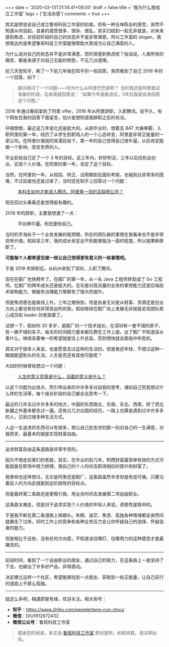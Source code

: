 +++
date = '2020-03-13T21:14:41+08:00'
draft = false 
title = '我为什么想成立工作室'
tags = ['生活杂感']
comments = true
+++

其实是想说说自己成立鲁班科技工作室的初衷。但有一种五味陈杂的感觉，突然不知道从何说起。自身的感受很多、很杂、很乱，其实归结到一起无非就是，对未来感到焦虑，对目前阶段的自己的状态并不是非常满意。所以工作室的 slogan，我想表达的是希望鲁班科技工作室能够帮助大家成为让自己满意的人。

为什么说对自己的状态并不是非常满意，而时常感到焦虑呢？俗话说，人类所有的痛苦，都是来源于对自己无能的愤怒，不无几分道理。

前几天登知乎，刷了一下前几年我在知乎的一些回答。突然看到了自己 2016 年的一个回答。如下：

> 提问者问了一个问题——你为什么从阿里巴巴辞职？
> 当时我还是阿里面试准备的阶段。后来我就回答说：
> “如果今年我能进去，5年后我就会来回答这个问题。”

2016 年通过春招拿到了阿里 offer，2018 年从阿里辞职，入职腾讯。前不久，有个网友在我的回答下面留言，估计是想知道我辞职之后的状况。

仔细想想，最近这几年变化还是挺大的。从刚毕业时，想着去 BAT 大展拳脚，入职阿里的第一年，经历了从学生到职场人的一个心态转变，阿里是非常正能量的一家公司。在阿里价值观的耳濡目染下，第一年的自己觉得自己很牛逼，以后肯定能做一个影响、改变世界的人。

毕业前给自己定了一个 3 年的目标。这三年内，好好积淀，三年以后找机会创业，实现个人价值。在阿里的第一年，坚定了这个目标。

当然，在阿里的一年，从校招、转正、试用期到后面的考核，也碰到过非常多的困难，不过后面也还是过来了。当时还在知乎上回答过一个问题：

> [本科生如何才能进入腾讯，阿里等一流的互联网公司？](https://www.zhihu.com/question/26406260/answer/133153404)

现在回过头看看还是觉得挺有趣的。

2018 年的辞职，主要是想通了一点：

> **平台再牛逼，你还是你自己。**

当时的手淘处于一个业务发展的瓶颈期，所在的团队做的事情在我看来也不是非常具有价值。假如呆三年，我的成长肯定达不到能够独当一面的程度。所以就果断辞职了。

**可能每个人都希望去做一些让自己觉得更有意义的一些事情吧。**

于是 2018 年辞职后，从杭州来到了深圳，入职了腾讯。

现在在鹅厂也快两年了。在鹅厂的第一年，从一名 Java 工程师转型成了 Go 工程师。在鹅厂的两年成长还是挺大的。无论是对高流量的业务的掌控能力还是后端技术架构能力、微服务治理能力等都有了很大的提升。

但是焦虑感也是直线上升。三年之期快到，但是自身无论是从财富、资源还是创业方向上都没有任何非常突出的优势。假如继续在鹅厂向上发展无非就是走现团队核心成员和 leader 的老路罢了。

试想一下，假如你 30 多岁，是鹅厂的一个技术组长，在深圳有一套不错的房子，有一辆不错的车子。每天的时间精力基本都花费在工作上面，出了鹅厂不知道该从事什么，继续呆着唯一的希望就是往上升总监，否则很快就会面临中年危机。

其实对于很多人来说，也是愿意去过这样的生活的。但是我还年轻，不想过这种一眼就能望到头的生活。人生是否还有其他可能呢？

大四的时候曾经想过一个问题：

> [人生的意义究竟是什么，活着的意义是什么？](https://www.zhihu.com/question/24329745/answer/138915286)

以这个问题为出发点，而引申出来的许许多多对自我的思考，诸如自己究竟想过什么样的生活等，每个成长阶段的自己都会去思考一下。

最近的几年去过许许多多的地方，中国的东西南北、东南、东北、西南，除了西北新疆之外基本都去过一遍。还有过几次出国的经历。一路上也算是遇到过许许多多的人，见到过很多种生活方式。

人这一生追求的东西可以有很多，想让自己到去世的那一刻对自己的一生满意，对我而言，最基本的就是实现财富自由。

------

追求财富自由这条道路是非常辛苦的。

因为不想走前辈们的老路，其实，在毕业的前几年，积攒财富最简单有效的方式可能就是在职场中努力拼搏，用自己的个人时间去职场相应的晋升和财富了。

我曾经也这样想过，无论是阿里还是鹅厂，这条路虽然辛苦但是有迹可循。只要沿着前人的方向走就能到达阶段性的目标点。

但是最终第二条路还是更吸引我，用业余时间去发展第二项自由职业。

这条路太难走，但是对于追求实现个人价值的年轻人来说，诱惑性是致命的。

于是我不断在第二条道路上摔跟头。失眠、迷茫、焦虑、孤独各种情绪都会突然间就袭击了过来，同时工作上的竞争和各种业务压力会让你怀疑自己的选择、怀疑自身的能力。

但是相比于这些，没有任何方向感，不知道该往哪打、往哪用力的这种感觉才是最痛苦的。

------

前段时间，看到了一个自由职业的朋友，通过自己的努力，在这条路上一直坚持了下去，也做出了许多好产品，非常感动。

决定建立这样一个社区，希望能够找到一点朋友、获取到一些正能量，让自己前行的道路上不那么孤独。

------

就这么多吧，相遇即是有缘，欢迎关注。相关账号：

- **知乎**：https://www.zhihu.com/people/tang-cun-zhou/
- **微信**：DIU1912672432
- **微信公众号**：鲁班科技工作室

> 感谢您的阅读，本文由 [鲁班科技工作室](https://www.github.com/lubanproj) 原创提供。如若转载，请注明出处。
